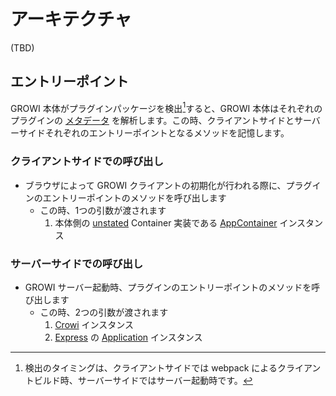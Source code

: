 # アーキテクチャ

(TBD)

## エントリーポイント

GROWI 本体がプラグインパッケージを検出[^detect]すると、GROWI 本体はそれぞれのプラグインの [メタデータ](/ja/dev/plugin/metadata.html) を解析します。この時、クライアントサイドとサーバーサイドそれぞれのエントリーポイントとなるメソッドを記憶します。

[^detect]: 検出のタイミングは、クライアントサイドでは webpack によるクライアントビルド時、サーバーサイドではサーバー起動時です。

### クライアントサイドでの呼び出し

- ブラウザによって GROWI クライアントの初期化が行われる際に、プラグインのエントリーポイントのメソッドを呼び出します
  - この時、1つの引数が渡されます
    1. 本体側の [unstated](https://github.com/jamiebuilds/unstated) Container 実装である [AppContainer](https://github.com/weseek/growi/blob/6285250108fc14376a498afdd9d9690e826fe25f/packages/app/src/client/services/AppContainer.js) インスタンス

### サーバーサイドでの呼び出し

- GROWI サーバー起動時、プラグインのエントリーポイントのメソッドを呼び出します
  - この時、2つの引数が渡されます
    1. [Crowi](https://github.com/weseek/growi/blob/6285250108fc14376a498afdd9d9690e826fe25f/packages/app/src/server/crowi/index.js) インスタンス
    1. [Express](https://expressjs.com) の [Application](https://expressjs.com/ja/4x/api.html#app) インスタンス
